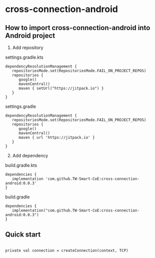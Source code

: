 # cross-connection-android

## How to import cross-connection-android into Android project

1. Add repository

settings.gradle.kts

```
dependencyResolutionManagement {
   repositoriesMode.set(RepositoriesMode.FAIL_ON_PROJECT_REPOS)
   repositories {
      google()
      mavenCentral()
      maven { setUrl("https://jitpack.io") }
   }
}
```

settings.gradle

```
dependencyResolutionManagement {
   repositoriesMode.set(RepositoriesMode.FAIL_ON_PROJECT_REPOS)
   repositories {
      google()
      mavenCentral()
      maven { url 'https://jitpack.io' }
   }
}
```

2. Add dependency

build.gradle.kts

```
dependencies {
   implementation 'com.github.TW-Smart-CoE:cross-connection-android:0.0.3'
}
```

build.gradle

```
dependencies {
   implementation("com.github.TW-Smart-CoE:cross-connection-android:0.0.3")
}
```

## Quick start

```

private val connection = createConnection(context, TCP)

```